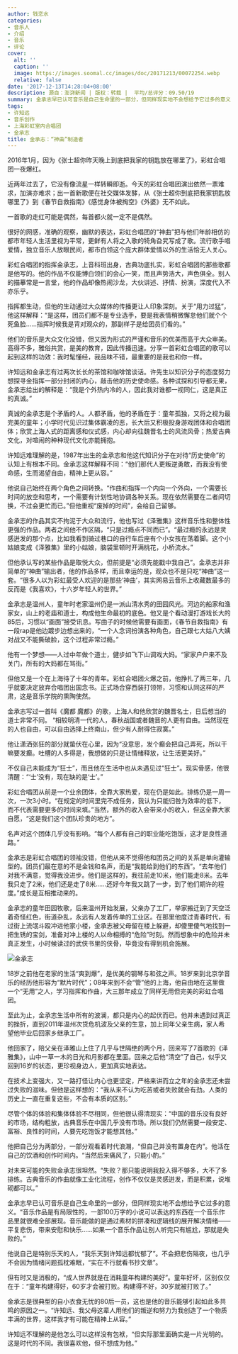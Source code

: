 ```yaml
---
author: 钱恋水
categories:
- 音乐人
- 介绍
- 音乐
- 评论
cover:
  alt: ''
  caption: ''
  image: https://images.soomal.cc/images/doc/20171213/00072254.webp
  relative: false
date: '2017-12-13T14:28:04+08:00'
description: 源自：澎湃新闻 | 版权：转载 |  平均/总评分：09.50/19
summary: 金承志早已认可音乐是自己生命里的一部分，但同样现实地不会想给予它过多的意义。“音乐作品是有局限性的，一部100万字的小说可以表达的东西在一个音乐作品里就很难全部展现。音乐能做的是通过素材的拼凑和逻辑线的展开解决情绪――平复悲伤，带来安慰和快乐……
tags:
- 许知远
- 音乐创作
- 上海彩虹室内合唱团
- 金承志
title: 金承志：“神曲”制造者
---
```


2016年1月，因为《张士超你昨天晚上到底把我家的钥匙放在哪里了》，彩虹合唱团一夜爆红。

近两年过去了，它没有像流星一样转瞬即逝。今天的彩虹合唱团演出依然一票难求，加演亦难求；出一首新歌便在社交媒体发酵，从《张士超你到底把我家钥匙放哪里了》到《春节自救指南》《感觉身体被掏空》《外婆》无不如此。 

一首歌的走红可能是偶然，每首都火就一定不是偶然。 

很好的网感，准确的观察，幽默的表达，彩虹合唱团的“神曲”把与他们年龄相仿的都市年轻人生活里视为平常，更鲜有人将之入歌的犄角旮旯写成了歌。流行歌手唱爱情，独立音乐人放眼民间，都市白领这个庞大群体爱情以外的生活恰无人关心。 

彩虹合唱团的指挥金承志，上音科班出身，古典功底扎实，彩虹合唱团的那些歌都是他写的。他的作品不仅能博白领们的会心一笑，而且声势浩大，声色俱全。别人的描摹常是一言堂，他的作品却像热闹沙龙，大伙讲述、抒情、扮演，深度代入不亦乐乎。 

指挥都生动，但他的生动通过大众媒体的传播更让人印象深刻。关于“用力过猛”，他这样解释：“是这样，团员们都不是专业选手，要是我表情稍微懈怠他们就个个死鱼脸……指挥时候我是背对观众的，那副样子是给团员们看的。”

他们的音乐是大众文化没错，但又因为形式的严谨和音乐的优美而高于大众审美。高得不多，雅俗共赏，是美的教育，因此传播迅速。分享一首彩虹合唱团的歌可以起到这样的功效：我时髦懂经，我品味不错，最重要的是我也和你一样。 

许知远和金承志有过两次长长的茶馆和咖啡馆谈话。许先生以知识分子的态度努力想探寻金指挥一部分封闭的内心，敲击他的历史使命感。各种试探和引导都无果，金承志给出的解释是：“我是个外热内冷的人，因此我对谁都一视同仁，这是真正的真诚。”

真诚的金承志是个矛盾的人。人都矛盾，他的矛盾在于：童年孤独，又将之视为最完美的童年；小学时代见识过集体霸凌的恶，长大后又积极投身游戏团体和合唱团体；欣赏上海人式的距离感和仪式感，内心却向往魏晋名士的风流风骨；热爱古典文化，对喧闹的种种现代文化亦能拥抱。 

许知远难理解的是，1987年出生的金承志和他这代知识分子在对待“历史使命”的认知上有根本不同。金承志这样解释不同：“他们那代人更叛逆勇敢，而我没有使命感，生而渴望自由，精神上更从容。”

他说自己始终在两个角色之间转换。“作曲和指挥一个内向一个外向，一个需要长时间的放空和思考，一个需要有计划性地协调各种关系。现在依然需要在二者间切换，不过会更忙而已。”但他重视“废掉的时间”，会给自己留够。 

金承志的作品其实不拘泥于大众和流行，他也写过《泽雅集》这样音乐性和整体性更强的作品。两者之间他不作区隔，“只是过瘾点不同而已”。“最过瘾的永远是灵感迸发的那个点，比如我看到骑过巷口的自行车后座有个小女孩在荡着脚。这个小姑娘变成《泽雅集》里的小姑娘，脑袋里顿时开满桃花，小桥流水。”

但他承认写的某些作品是取悦大众，但前提是“必须先能戳中我自己”。金承志并非简单的“神曲”输出者，他的作品多样，而且幸运的是，观众也不是只吃“神曲”这一套。“很多人以为彩虹最受人欢迎的是那些‘神曲’，其实网易云音乐上收藏数最多的反而是《我喜欢》，十六岁年轻人的世界。”

金承志是温州人，童年时老家温州仍是一派山清水秀的田园风光。河边的船家和渔家女，山上的老庙和道士，构成他生命最初的底色。他又是个看动漫打游戏长大的85后，习惯以“画面”接受讯息。写曲子的时候他需要有画面，《春节自救指南》有一段rap是他边踱步边想出来的，“一个人念词扮演各种角色，自己跟七大姑八大姨对战又不能撕破脸，这个过程非常过瘾。”

他有一个梦想――人过中年做个道士，健步如飞下山调戏大妈。“家家户户来不及关门，所有的大妈都在骂街。”

但他又是一个在上海待了十年的青年。彩虹合唱团火爆之前，他挣扎了两三年，几乎就要决定放弃合唱团出国念书。正式场合穿西装打领带，习惯和认同这样的严肃，这是音乐学院的熏陶使然。 

金承志写过一首叫《魔都 魔都》的歌，上海人和他欣赏的魏晋名士，日后想当的道士非常不同。
“相较明清一代的人，春秋战国或者魏晋的人更有自由。当然现在的人也自由，可以自由选择上终南山，但少有人耐得住寂寞。”

他让潇洒张狂的部分就蛰伏在心里，因为“没意思，发个癫会把自己弄死，所以干嘛要发癫。吐槽的人多得是，我想做的只是让情绪释放，让生活更美好。”

不仅自己未能成为“狂士”，而且他在生活中也从未遇见过“狂士”。现实骨感，他很清醒：“‘士’没有，现在缺的是‘士’。”

彩虹合唱团从前是一个业余团体，全靠大家热爱，现在仍是如此。排练仍是一周一次，一次3小时。“在规定的时间里完不成任务，我认为只能归咎为效率的低下，而不代表需要更多的时间来填。”当然，额外的收入会带来小的收入，但这全靠大家自愿，“这是我们这个团队珍贵的地方”。 

名声对这个团体几乎没有影响。“每个人都有自己的职业能吃饱饭，这才是良性道路。”

金承志是彩虹合唱团的领袖没错，但他从来不觉得他和团员之间的关系是单向灌输型的。团员们最在意的不是金钱和名声，而是“我能给到他们的东西”。“去年他们对我不满意，觉得我没进步。他们是这样的，我往前走10米，他们能走8米。去年我只走了2米，他们还是走了8米……还好今年我又跳了一步，到了他们期许的程度。”成长是互相推动来的。 

金承志的童年田园牧歌，后来温州开始发展，父亲办了工厂，举家搬迁到了天空泛着奇怪红色，街道杂乱，永远有人发着传单的工业区。在那里他度过青春时代，有过街上流氓斗殴冲进他家小楼，金承志被父母留在楼上躲避，却傻里傻气地找到一把生锈的宝剑，准备对冲上楼的人以命相搏的“危险”时刻。然而想象中的危险并未真正发生，小时候读过的武侠书里的侠骨，毕竟没有得到机会施展。 

![金承志](https://images.soomal.cc/images/doc/20171213/00072254.webp)





18岁之前他在老家的生活“爽到爆”，是优美的钢琴与和弦之声。18岁来到北京学音乐的经历他形容为“默片时代”；08年来到不会“管”他的上海，他自由地在这里做一个“无用”之人，学习指挥和作曲，大三那年成立了同样无用但完美的彩虹合唱团。 

至此为止，金承志生活中所有的波澜，都只是内心的起伏而已。他并未遇到过真正的挫折，直到2011年温州次贷危机波及父亲的生意，加上同年父亲生病，家人希望他毕业后回家乡继承工厂。 

他回家了，陪父亲在泽雅山上住了几乎与世隔绝的两个月，回来写了7首歌的《泽雅集》，山中一草一木的日光和月影都在里面。回来之后他“清空”了自己，似乎又回到16岁的状态，更珍视身边人，更加真实地表达。 

在技术上变强大，又一路打怪让内心也更坚定，严格来讲而立之年的金承志还未尝过失败的滋味。但他是这样想的：“我从来不认为吃苦或者失败就会有劲。人类的历史上一直在重复这些，不会有本质的区别。”

尽管个体的体验和集体体验不尽相同，但他很认得清现实：“中国的音乐没有良好的市场，结构粗放，古典音乐在中国几乎没有市场。所以我们仍然需要一段安定、富裕、良性的时间，人要先吃饱饭才能想其他。”

他把自己分为两部分，一部分观看着时代浪潮，“但自己并没有置身在内”。他活在自己的饮酒和创作时间内。“当然后来痛风了，只能小酌。”

对未来可能的失败金承志很坦然。“失败？那只能说明我投入得不够多，大不了多排练。古典音乐的作曲就像工业化流程，创作不仅仅是灵感迸发，而是积累，说堆砌都可以。”

金承志早已认可音乐是自己生命里的一部分，但同样现实地不会想给予它过多的意义。“音乐作品是有局限性的，一部100万字的小说可以表达的东西在一个音乐作品里就很难全部展现。音乐能做的是通过素材的拼凑和逻辑线的展开解决情绪――平复悲伤，带来安慰和快乐……如果一个音乐作品让别人听完只有尴尬，那就是失败的。”

他说自己是特别乐天的人，“我乐天到许知远都忧郁了”。不会把悲伤隔夜，也几乎不会因为情绪问题孤枕难眠，“实在不行就看书抄文章”。 

但有时又是消极的，“成人世界就是在消耗童年构建的美好”。童年好坏，区别仅仅在于：“童年构建得好，60岁才会被打败。构建得不好，30岁就被打败了。”

金承志是很典型的自小衣食无忧的80后一员，这也是他的音乐能够引起如此多共鸣的原因之一。“许知远、我父母这辈人用他们的叛逆和努力为我创造了一个物质丰满的世界，这样我才有可能在精神上从容。”

许知远不理解的是他怎么可以这样没有包袱，“但实际那里面确实是一片光明的。这是时代的不同。我很喜欢他，但不想成为他。”
